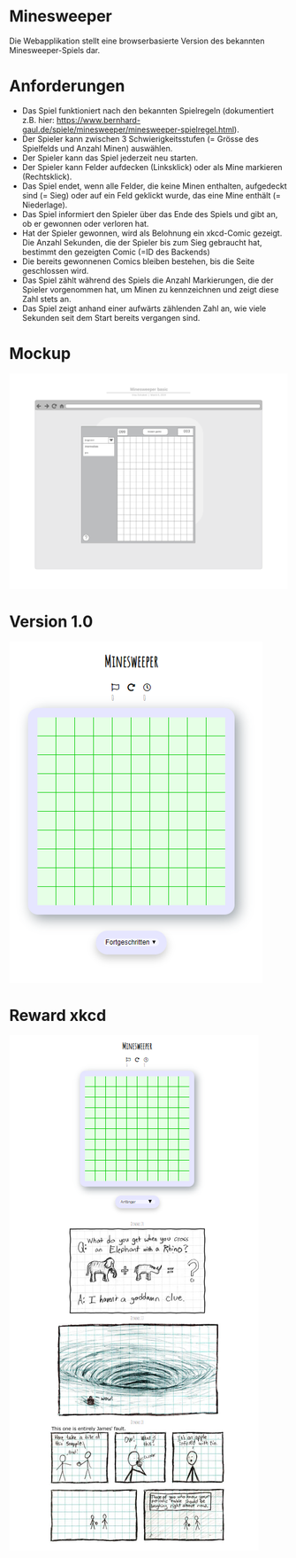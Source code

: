 # Minesweeper
Die Webapplikation stellt eine browserbasierte Version des bekannten Minesweeper-Spiels dar.

# Anforderungen
*  Das Spiel funktioniert nach den bekannten Spielregeln (dokumentiert z.B. hier: https://www.bernhard-gaul.de/spiele/minesweeper/minesweeper-spielregel.html).
*  Der Spieler kann zwischen 3 Schwierigkeitsstufen (= Grösse des Spielfelds und Anzahl Minen) auswählen.
*  Der Spieler kann das Spiel jederzeit neu starten.
*  Der Spieler kann Felder aufdecken (Linksklick) oder als Mine markieren (Rechtsklick).
*  Das Spiel endet, wenn alle Felder, die keine Minen enthalten, aufgedeckt sind (= Sieg) oder auf ein Feld geklickt wurde, das eine Mine enthält (= Niederlage).
*  Das Spiel informiert den Spieler über das Ende des Spiels und gibt an, ob er gewonnen oder verloren hat.
*  Hat der Spieler gewonnen, wird als Belohnung ein xkcd-Comic gezeigt. Die Anzahl Sekunden, die der Spieler bis zum Sieg gebraucht hat, bestimmt den gezeigten Comic (=ID des Backends)
*  Die bereits gewonnenen Comics bleiben bestehen, bis die Seite geschlossen wird.
*  Das Spiel zählt während des Spiels die Anzahl Markierungen, die der Spieler vorgenommen hat, um Minen zu kennzeichnen und zeigt diese Zahl stets an.
*  Das Spiel zeigt anhand einer aufwärts zählenden Zahl an, wie viele Sekunden seit dem Start bereits vergangen sind.

# Mockup
![mockup][basic]<br/>

# Version 1.0
![first version][version1]<br/>

# Reward xkcd
![xkcd][comic]<br/>


[basic]: /res/basic.png "basic mockup"
[version1]: /res/minesweeper_start.PNG "first version"
[comic]: /res/minesweeper_xkcd.PNG "reward"